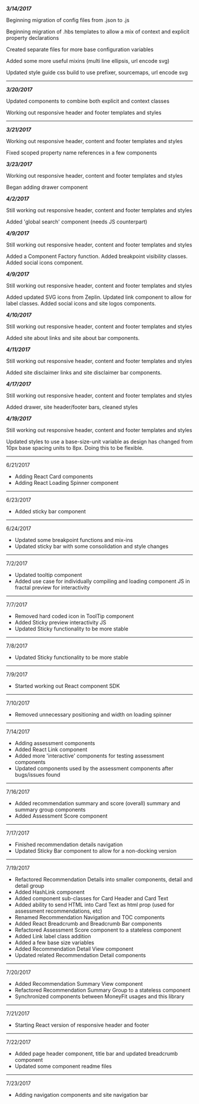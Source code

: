 ***3/14/2017***

Beginning migration of config files from .json to .js

Beginning migration of .hbs templates to allow a mix of context and explicit property declarations

Created separate files for more base configuration variables

Added some more useful mixins (multi line ellipsis, url encode svg)

Updated style guide css build to use prefixer, sourcemaps, url encode svg

---

***3/20/2017***

Updated components to combine both explicit and context classes

Working out responsive header and footer templates and styles

---

***3/21/2017***

Working out responsive header, content and footer templates and styles

Fixed scoped property name references in a few components

***3/23/2017***

Working out responsive header, content and footer templates and styles

Began adding drawer component

***4/2/2017***

Still working out responsive header, content and footer templates and styles

Added 'global search' component (needs JS counterpart)

***4/9/2017***

Still working out responsive header, content and footer templates and styles

Added a Component Factory function.  Added breakpoint visibility classes.  Added social icons component.

***4/9/2017***

Still working out responsive header, content and footer templates and styles

Added updated SVG icons from Zeplin.  Updated link component to allow for label classes.  Added social icons and site logos components.

***4/10/2017***

Still working out responsive header, content and footer templates and styles

Added site about links and site about bar components.


***4/11/2017***

Still working out responsive header, content and footer templates and styles

Added site disclaimer links and site disclaimer bar components.

***4/17/2017***

Still working out responsive header, content and footer templates and styles

Added drawer, site header/footer bars, cleaned styles


***4/19/2017***

Still working out responsive header, content and footer templates and styles

Updated styles to use a base-size-unit variable as design has changed from 10px base spacing units to 8px.  Doing this to be flexible.

-----

6/21/2017

- Adding React Card components
- Adding React Loading Spinner component

-----

6/23/2017

- Added sticky bar component

-----

6/24/2017

- Updated some breakpoint functions and mix-ins
- Updated sticky bar with some consolidation and style changes

-----

7/2/2017

- Updated tooltip component
- Added use case for individually compiling and loading component JS in fractal preview for interactivity

-----

7/7/2017

- Removed hard coded icon in ToolTip component
- Added Sticky preview interactivity JS
- Updated Sticky functionality to be more stable

-----

7/8/2017

- Updated Sticky functionality to be more stable

-----

7/9/2017

- Started working out React component SDK

-----

7/10/2017

- Removed unnecessary positioning and width on loading spinner

-----

7/14/2017

- Adding assessment components
- Added React Link component
- Added more 'interactive' components for testing assessment components
- Updated components used by the assessment components after bugs/issues found

-----

7/16/2017

- Added recommendation summary and score (overall) summary and summary group components
- Added Assessment Score component

-----

7/17/2017

- Finished recommendation details navigation
- Updated Sticky Bar component to allow for a non-docking version

-----

7/19/2017

- Refactored Recommendation Details into smaller components, detail and detail group
- Added HashLink component
- Added component sub-classes for Card Header and Card Text
- Added ability to send HTML into Card Text as html prop (used for assessment recommendations, etc)
- Renamed Recommendation Navigation and TOC components
- Added React Breadcrumb and Breadcrumb Bar components
- Refactored Assessment Score component to a stateless component
- Added Link label class addition
- Added a few base size variables
- Added Recommendation Detail View component
- Updated related Recommendation Detail components

-----

7/20/2017

- Added Recommendation Summary View component
- Refactored Recommendation Summary Group to a stateless component
- Synchronized components between MoneyFit usages and this library

-----

7/21/2017

- Starting React version of responsive header and footer

-----

7/22/2017

- Added page header component, title bar and updated breadcrumb component
- Updated some component readme files

-----

7/23/2017

- Adding navigation components and site navigation bar
